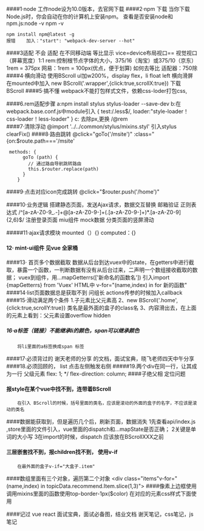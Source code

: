 ####1·node
	 工作node设为10.0版本，去官网下载
####2·npm 下载
	当你下载Node.js时，你会自动在你的计算机上安装npm。 
	查看是否安装node和npm.js:node -v  	npm -v
	
	npm install npm@latest -g
	报错    加入："start": "webpack-dev-server --hot"
####3适配 不会
	适配 在不同移动端 等比显示
	vice=device布局视口== 视觉视口（屏幕宽度）1:1
	rem:控制根节点字体的大小，375/16（淘宝）或375/10（京东）
	1rem = 375px 网易：1rem = 100px(优点，便于划算)
	如何去等比
	适配器：750除
####4·横向滑动 使用BScroll
 	ul加w200%，display flex，li float left
	横向滑屏 在mounted中加入
		 new BScroll('.wrapper',{click:true,scrollX:true})
		下载BScroll
####5·搞不懂
webpack不能打包样式文件，依赖css-loder打包css,
 
####6.rem适配步骤
	a:npm install stylus stylus-loader --save-dev
	b:在webpack.base.conf.js中module引入 {
	        test:/\.less$/,
	        loader:"style-loader！css-loader！less-loader"
	      }
	c:  去除px,更换 /@rem  
####7·清除浮动
  		@import  '../../common/stylus/mixins.styl'
		引入stylus
		 clearFix()
####8·路由跳转
	@click="goTo('/msite')" :class="{on:$route.path==='/msite'

	 methods: {
	      goTo (path) {
	        // 通过路由导航跳转路由
	        this.$router.replace(path)
	      }
	    }
####9·点击对应icon完成跳转
				@click="$router.push('/home')"

####10·业务逻辑
	搭建静态页面，发送Ajax请求，数据交互替换
		邮箱验证 正则表达式
		/^[a-zA-Z0-9_.-]+@[a-zA-Z0-9-]+(\.[a-zA-Z0-9-]+)*\.[a-zA-Z0-9]{2,6}$/
		注册登录页面
		miu组件
		mock数据
		分类页面的竖屏滑动
		
#####11·ajax请求模块
		mounted（）{}
		computed：{}
#### 12· mint-ui组件 见vue 全家桶
####13· 首页多个数据截取
	数据从后台到达vuex中的state，在getters中进行截取，暴露一个函数，一判断数据有没有从后台过来，二声明一个数组接收截取的数据；
	vuex到组件，用...mapGetterrs(['新命名的函数名'])
	引入import {mapGetterrs} from 'Vuex'
	HTML中 v-for="(name,index) in for 新的函数"
####14·list页面数据总是获取不到  问组长
		actions传参的时候加入callback
####15·滑动满足两个条件
	1.子元素比父元素高
	2、new BScroll('.home',{click:true,scrollY:true})  类名是最外面的盒子的class名
	3、内容滑出去，在上面的元素上看到：父元素设置overflow hidden
##### 16·a标签（链接）不能继承li的颜色，span可以继承颜色
		将li里面的a标签换成span 标签
####17·必须背过的
	谢天老师的分享 的文档，面试宝典，晓飞老师四天中午分享
####18.必须回顾的，
	list 点击左侧触发右侧
#####19.两个div在同一行，让其成为一行
	父级元素
	flex: 1; */
    flex-direction: column;
####子绝父相 定位问题
#### 报style在某个vue中找不到，连带着BScroll
		在引入 BScroll的时候，括号里面的类名，应该是滚动的外面的盒子的名字，不应该是滚动的类名
####数据能获取到，但是遍历几个后，刷新页面，数据消失
		1先查看api/index.js ,store里面的文件引入，vue里面的dispatch和...mapState是否正确；
		2关键是单词的大小写
		3在import的时候，dispatch 应该放在BScrollXXX之前
#### 三层嵌套找不到，报children找不到， 使用v-if
		在最外面的盒子v-if="大盒子.item"
####数组里面有三个对象，遍历第二个对象
	 <div class="items"v-for="(name,index) in topicData.recommend.Item.slice(1,3)">
####像素上边框使用
	调用mixins里面的函数使用top-border-1px($color)
	在对应的元素css样式下面使用

####记过
	vue react 面试宝典，面试必备图，结业文档
	谢天笔记，css笔记，js笔记


		


 